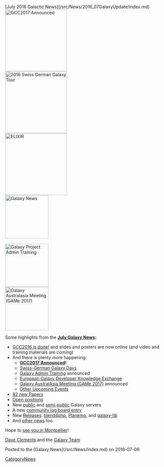 <div class='newsItemHeader'>[July 2016 Galactic News](/src/News/2016_07GalaxyUpdate/index.md)</div>

<div class='right'>
<a href='/src/GalaxyUpdates/2016_07/index.md#gcc2017-26-30-june-2017-montpellier-france'><img src="/src/Images/Logos/GCC2107.png" alt="GCC2017 Announced" width="200" /></a><br />
<a href='/src/GalaxyUpdates/2016_07/index.md#swiss-german-galaxy-days'><img src="/src/Images/Logos/SG2016T.V2_logo.png" alt="2016 Swiss German Galaxy Tour" width="200" /></a><br />
<a href='/src/GalaxyUpdates/2016_07/index.md#european-galaxy-developer-knowledge-exchange'><img src="/src/Images/Logos/ElixirNoTextLogo.png" alt="ELIXIR" width="200" /></a>
</div>
<div class='right'>
<a href='/src/GalaxyUpdates/2016_07/index.md'><img src="/src/Images/GalaxyLogos/GalaxyNews.png" alt="Galaxy News" width=140 /></a><br /><br />
<a href='/src/GalaxyUpdates/2016_07/index.md#galaxy-admin-training-november-7-11-salt-lake-city-utah'><img src="/src/Images/Logos/AdminTraining2016-500.png" alt="Galaxy Project Admin Training" width=140" /></a><br />
<a href='/src/GalaxyUpdates/2016_07/index.md#galaxy-australasia-meeting-game-2017-3-9-february-melbourne'><img src="/src/Images/Logos/GAMeLogo200.png" alt="Galaxy Australasia Meeting (GAMe 2017)" width="140" /></a>
</div>

Some highlights from the **[July Galaxy News](/src/GalaxyUpdates/2016_07/index.md):**

* [GCC2016 is done!](/src/GalaxyUpdates/2016_07/index.md#gcc2016-is-done) and slides and posters are now online (and video and training materials are coming)
* And there is plenty more happening:
  * **[GCC2017 Announced](/src/GalaxyUpdates/2016_07/index.md#gcc2017-26-30-june-2017-montpellier-france)!**
  * [Swiss-German Galaxy Days](/src/GalaxyUpdates/2016_07/index.md#swiss-german-galaxy-days)
  * [Galaxy Admin Training](/src/GalaxyUpdates/2016_07/index.md#galaxy-admin-training-november-7-11-salt-lake-city-utah) announced
  * [European Galaxy Developer Knowledge Exchange](/src/GalaxyUpdates/2016_07/index.md#european-galaxy-developer-knowledge-exchange)
  * [Galaxy AustralAsia Meeting (GAMe 2017)](/src/GalaxyUpdates/2016_07/index.md#galaxy-australasia-meeting-game-2017-3-9-february-melbourne) announced
  * [Other Upcoming Events](/src/GalaxyUpdates/2016_07/index.md#upcoming-events)
* [82 new Papers](/src/GalaxyUpdates/2016_07/index.md#new-papers)
* [Open positions](/src/GalaxyUpdates/2016_07/index.md#whos-hiring)
* New [public](/src/GalaxyUpdates/2016_07/index.md#new-public-galaxy-servers) and [semi-public](/src/GalaxyUpdates/2016_07/index.md#semi-public-galaxy-servers) Galaxy servers
* A new [community log board entry](/src/GalaxyUpdates/2016_07/index.md#galaxy-community-hubs)
* New [Releases](/src/GalaxyUpdates/2016_07/index.md#releases): [blend4php](/src/GalaxyUpdates/2016_07/index.md#blend4php-01-alpha), [Planemo](/src/GalaxyUpdates/2016_07/index.md#planemo-0270), and [galaxy-lib](/src/GalaxyUpdates/2016_07/index.md#galaxy-lib-1678---1679)
* And [other news](/src/GalaxyUpdates/2016_07/index.md#other-news) too.

Hope to [see you in Montpellier](/src/GalaxyUpdates/2016_07/index.md#gcc2017-26-30-june-2017-montpellier-france)!

[Dave Clements](/src/DaveClements/index.md) and the [Galaxy Team](/src/GalaxyTeam/index.md)

<div class='newsItemFooter'>Posted to the [Galaxy News](/src/News/index.md) on 2016-07-06</div>

[CategoryNews](/src/CategoryNews/index.md)
